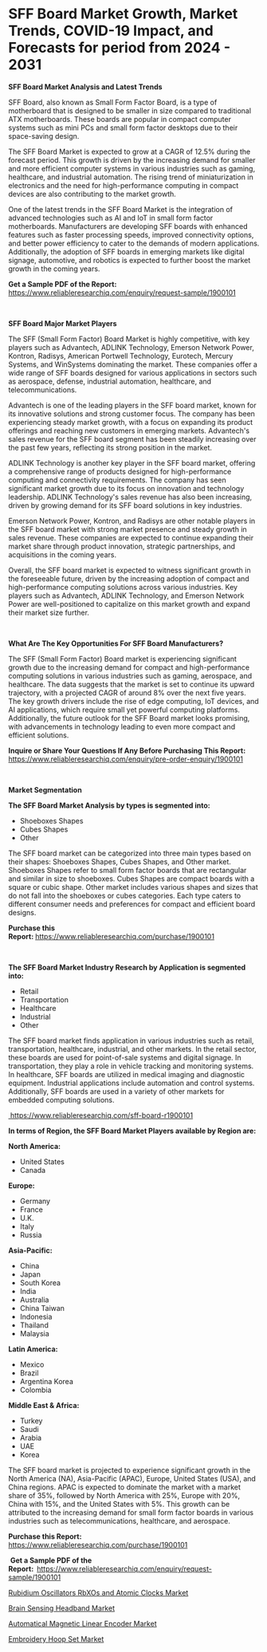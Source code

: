 <p><h1>SFF Board Market Growth, Market Trends, COVID-19 Impact, and Forecasts for period from 2024 - 2031</h1></p><p><strong>SFF Board Market Analysis and Latest Trends</strong></p>
<p><p>SFF Board, also known as Small Form Factor Board, is a type of motherboard that is designed to be smaller in size compared to traditional ATX motherboards. These boards are popular in compact computer systems such as mini PCs and small form factor desktops due to their space-saving design.</p><p>The SFF Board Market is expected to grow at a CAGR of 12.5% during the forecast period. This growth is driven by the increasing demand for smaller and more efficient computer systems in various industries such as gaming, healthcare, and industrial automation. The rising trend of miniaturization in electronics and the need for high-performance computing in compact devices are also contributing to the market growth.</p><p>One of the latest trends in the SFF Board Market is the integration of advanced technologies such as AI and IoT in small form factor motherboards. Manufacturers are developing SFF boards with enhanced features such as faster processing speeds, improved connectivity options, and better power efficiency to cater to the demands of modern applications. Additionally, the adoption of SFF boards in emerging markets like digital signage, automotive, and robotics is expected to further boost the market growth in the coming years.</p></p>
<p><strong>Get a Sample PDF of the Report:&nbsp;</strong> <a href="https://www.reliableresearchiq.com/enquiry/request-sample/1900101">https://www.reliableresearchiq.com/enquiry/request-sample/1900101</a></p>
<p>&nbsp;</p>
<p><strong>SFF Board Major Market Players</strong></p>
<p><p>The SFF (Small Form Factor) Board Market is highly competitive, with key players such as Advantech, ADLINK Technology, Emerson Network Power, Kontron, Radisys, American Portwell Technology, Eurotech, Mercury Systems, and WinSystems dominating the market. These companies offer a wide range of SFF boards designed for various applications in sectors such as aerospace, defense, industrial automation, healthcare, and telecommunications.</p><p>Advantech is one of the leading players in the SFF board market, known for its innovative solutions and strong customer focus. The company has been experiencing steady market growth, with a focus on expanding its product offerings and reaching new customers in emerging markets. Advantech's sales revenue for the SFF board segment has been steadily increasing over the past few years, reflecting its strong position in the market.</p><p>ADLINK Technology is another key player in the SFF board market, offering a comprehensive range of products designed for high-performance computing and connectivity requirements. The company has seen significant market growth due to its focus on innovation and technology leadership. ADLINK Technology's sales revenue has also been increasing, driven by growing demand for its SFF board solutions in key industries.</p><p>Emerson Network Power, Kontron, and Radisys are other notable players in the SFF board market with strong market presence and steady growth in sales revenue. These companies are expected to continue expanding their market share through product innovation, strategic partnerships, and acquisitions in the coming years.</p><p>Overall, the SFF board market is expected to witness significant growth in the foreseeable future, driven by the increasing adoption of compact and high-performance computing solutions across various industries. Key players such as Advantech, ADLINK Technology, and Emerson Network Power are well-positioned to capitalize on this market growth and expand their market size further.</p></p>
<p>&nbsp;</p>
<p><strong>What Are The Key Opportunities For SFF Board Manufacturers?</strong></p>
<p><p>The SFF (Small Form Factor) Board market is experiencing significant growth due to the increasing demand for compact and high-performance computing solutions in various industries such as gaming, aerospace, and healthcare. The data suggests that the market is set to continue its upward trajectory, with a projected CAGR of around 8% over the next five years. The key growth drivers include the rise of edge computing, IoT devices, and AI applications, which require small yet powerful computing platforms. Additionally, the future outlook for the SFF Board market looks promising, with advancements in technology leading to even more compact and efficient solutions.</p></p>
<p><strong>Inquire or Share Your Questions If Any Before Purchasing This Report:</strong> <a href="https://www.reliableresearchiq.com/enquiry/pre-order-enquiry/1900101">https://www.reliableresearchiq.com/enquiry/pre-order-enquiry/1900101</a></p>
<p>&nbsp;</p>
<p><strong>Market Segmentation</strong></p>
<p><strong>The SFF Board Market Analysis by types is segmented into:</strong></p>
<p><ul><li>Shoeboxes Shapes</li><li>Cubes Shapes</li><li>Other</li></ul></p>
<p><p>The SFF board market can be categorized into three main types based on their shapes: Shoeboxes Shapes, Cubes Shapes, and Other market. Shoeboxes Shapes refer to small form factor boards that are rectangular and similar in size to shoeboxes. Cubes Shapes are compact boards with a square or cubic shape. Other market includes various shapes and sizes that do not fall into the shoeboxes or cubes categories. Each type caters to different consumer needs and preferences for compact and efficient board designs.</p></p>
<p><strong>Purchase this Report:&nbsp;</strong><a href="https://www.reliableresearchiq.com/purchase/1900101">https://www.reliableresearchiq.com/purchase/1900101</a></p>
<p>&nbsp;</p>
<p><strong>The SFF Board Market Industry Research by Application is segmented into:</strong></p>
<p><ul><li>Retail</li><li>Transportation</li><li>Healthcare</li><li>Industrial</li><li>Other</li></ul></p>
<p><p>The SFF board market finds application in various industries such as retail, transportation, healthcare, industrial, and other markets. In the retail sector, these boards are used for point-of-sale systems and digital signage. In transportation, they play a role in vehicle tracking and monitoring systems. In healthcare, SFF boards are utilized in medical imaging and diagnostic equipment. Industrial applications include automation and control systems. Additionally, SFF boards are used in a variety of other markets for embedded computing solutions.</p></p>
<p><a href="https://www.reliableresearchiq.com/sff-board-r1900101">&nbsp;https://www.reliableresearchiq.com/sff-board-r1900101</a></p>
<p><strong>In terms of Region, the SFF Board Market Players available by Region are:</strong></p>
<p>
    <p> <strong> North America: </strong>
        <ul>
            <li>United States</li>
            <li>Canada</li>
        </ul>
        </p> 
    <p> <strong> Europe: </strong>
        <ul>
            <li>Germany</li>
            <li>France</li>
            <li>U.K.</li>
            <li>Italy</li>
            <li>Russia</li>
        </ul>
        </p> 
    <p> <strong> Asia-Pacific: </strong>
        <ul>
            <li>China</li>
            <li>Japan</li>
            <li>South Korea</li>
            <li>India</li>
            <li>Australia</li>
            <li>China Taiwan</li>
            <li>Indonesia</li>
            <li>Thailand</li>
            <li>Malaysia</li>
        </ul>
        </p> 
    <p> <strong> Latin America: </strong>
        <ul>
            <li>Mexico</li>
            <li>Brazil</li>
            <li>Argentina Korea</li>
            <li>Colombia</li>
        </ul>
        </p> 
    <p> <strong> Middle East & Africa: </strong>
        <ul>
            <li>Turkey</li>
            <li>Saudi</li>
            <li>Arabia</li>
            <li>UAE</li>
            <li>Korea</li>
        </ul>
    </p>
    </p>
<p><p>The SFF board market is projected to experience significant growth in the North America (NA), Asia-Pacific (APAC), Europe, United States (USA), and China regions. APAC is expected to dominate the market with a market share of 35%, followed by North America with 25%, Europe with 20%, China with 15%, and the United States with 5%. This growth can be attributed to the increasing demand for small form factor boards in various industries such as telecommunications, healthcare, and aerospace.</p></p>
<p><strong>Purchase this Report: </strong><a href="https://www.reliableresearchiq.com/purchase/1900101">https://www.reliableresearchiq.com/purchase/1900101</a></p>
<p>&nbsp;<strong>Get a Sample PDF of the Report:&nbsp;&nbsp;</strong><a href="https://www.reliableresearchiq.com/enquiry/request-sample/1900101">https://www.reliableresearchiq.com/enquiry/request-sample/1900101</a></p>
<p><strong></strong></p>
<p><p><a href="https://medium.com/@rachel.baile55467/rubidium-oscillators-rbxos-and-atomic-clocks-industry-analysis-report-its-market-size-growing-with-fe1b48bda082">Rubidium Oscillators RbXOs and Atomic Clocks Market</a></p><p><a href="https://github.com/Jeralderzog65756e/Market-Research-Report-List-1/blob/main/brain-sensing-headband-market.md">Brain Sensing Headband Market</a></p><p><a href="https://medium.com/@maria.hardacre7345/global-automatical-magnetic-linear-encoder-market-share-and-growth-opportunities-and-market-size-32246fb1d014">Automatical Magnetic Linear Encoder Market</a></p><p><a href="https://github.com/garethgwrecovery/Market-Research-Report-List-1/blob/main/embroidery-hoop-set-market.md">Embroidery Hoop Set Market</a></p></p>
